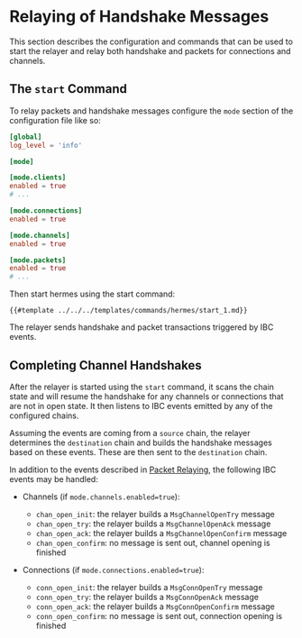 # Relaying of Handshake Messages

This section describes the configuration and commands that can be used to start the relayer and relay both handshake and packets
for connections and channels.

## The `start` Command

To relay packets and handshake messages configure the `mode` section of the configuration file like so:
```toml
[global]
log_level = 'info'

[mode]

[mode.clients]
enabled = true
# ...

[mode.connections]
enabled = true

[mode.channels]
enabled = true

[mode.packets]
enabled = true
# ...
```

Then start hermes using the start command:

```shell
{{#template ../../../templates/commands/hermes/start_1.md}}
```

The relayer sends handshake and packet transactions triggered by IBC events.

## Completing Channel Handshakes

After the relayer is started using the `start` command, it scans the chain state and will resume the handshake for any
channels or connections that are not in open state. It then listens to IBC events emitted by any of
the configured chains.

Assuming the events are coming from a `source` chain, the relayer determines the `destination` chain and builds the handshake messages based on these events. These are then sent to the `destination` chain.

In addition to the events described in [Packet Relaying](packets.md#packet-relaying), the following IBC events may be handled:

- Channels (if `mode.channels.enabled=true`):
  - `chan_open_init`: the relayer builds a `MsgChannelOpenTry` message
  - `chan_open_try`: the relayer builds a `MsgChannelOpenAck` message
  - `chan_open_ack`: the relayer builds a `MsgChannelOpenConfirm` message
  - `chan_open_confirm`: no message is sent out, channel opening is finished

- Connections (if `mode.connections.enabled=true`):
  - `conn_open_init`: the relayer builds a `MsgConnOpenTry` message
  - `conn_open_try`: the relayer builds a `MsgConnOpenAck` message
  - `conn_open_ack`: the relayer builds a `MsgConnOpenConfirm` message
  - `conn_open_confirm`: no message is sent out, connection opening is finished

